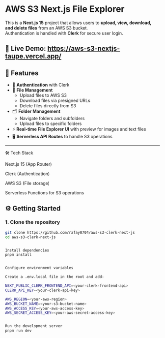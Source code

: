 # AWS S3 Next.js File Explorer

This is a **Next.js 15** project that allows users to **upload, view, download, and delete files** from an AWS S3 bucket.  
Authentication is handled with **Clerk** for secure user login.

🔗 **Live Demo:** https://aws-s3-nextjs-taupe.vercel.app/
---

## 🚀 Features

- 🔑 **Authentication** with Clerk  
- 📂 **File Management**  
  - Upload files to AWS S3  
  - Download files via presigned URLs  
  - Delete files directly from S3  
- 🗂️ **Folder Management**  
  - Navigate folders and subfolders  
  - Upload files to specific folders  
- ⚡ **Real-time File Explorer UI** with preview for images and text files  
- 🖥️ **Serverless API Routes** to handle S3 operations  

---

🛠️ Tech Stack

Next.js 15 (App Router)

Clerk (Authentication)

AWS S3 (File storage)

Serverless Functions for S3 operations


## ⚙️ Getting Started

### 1. Clone the repository
```bash
git clone https://github.com/rafay0704/aws-s3-clerk-next-js
cd aws-s3-clerk-next-js


Install dependencies
pnpm install


Configure environment variables

Create a .env.local file in the root and add:

NEXT_PUBLIC_CLERK_FRONTEND_API=<your-clerk-frontend-api>
CLERK_API_KEY=<your-clerk-api-key>

AWS_REGION=<your-aws-region>
AWS_BUCKET_NAME=<your-s3-bucket-name>
AWS_ACCESS_KEY=<your-aws-access-key>
AWS_SECRET_ACCESS_KEY=<your-aws-secret-access-key>


Run the development server
pnpm run dev
